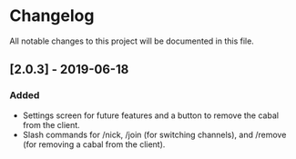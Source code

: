 # Changelog
All notable changes to this project will be documented in this file.

## [2.0.3] - 2019-06-18
### Added
- Settings screen for future features and a button to remove the cabal from the client.
- Slash commands for /nick, /join (for switching channels), and /remove (for removing a cabal from the client).
